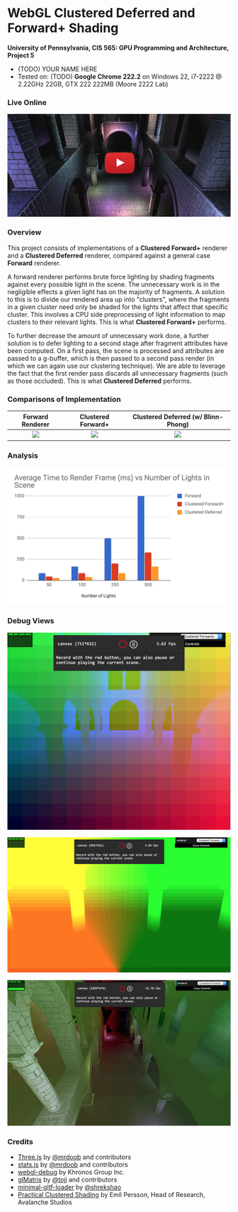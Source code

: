 WebGL Clustered Deferred and Forward+ Shading
======================

**University of Pennsylvania, CIS 565: GPU Programming and Architecture, Project 5**

* (TODO) YOUR NAME HERE
* Tested on: (TODO) **Google Chrome 222.2** on
  Windows 22, i7-2222 @ 2.22GHz 22GB, GTX 222 222MB (Moore 2222 Lab)

### Live Online

[![](img/thumb.jpg)](https://williamkho.github.io/Project5-WebGL-Clustered-Deferred-Forward-Plus/)

### Overview

This project consists of implementations of a **Clustered Forward+** renderer and a **Clustered Deferred** renderer, compared against a general case **Forward** renderer. 

A forward renderer performs brute force lighting by shading fragments against every possible light in the scene. The unnecessary work is in the negligible effects a given light has on the majority of fragments. A solution to this is to divide our rendered area up into "clusters", where the fragments in a given cluster need only be shaded for the lights that affect that specific cluster. This involves a CPU side preprocessing of light information to map clusters to their relevant lights. This is what **Clustered Forward+** performs.

To further decrease the amount of unnecessary work done, a further solution is to defer lighting to a second stage after fragment attributes have been computed. On a first pass, the scene is processed and attributes are passed to a g-buffer, which is then passed to a second pass render (in which we can again use our clustering technique). We are able to leverage the fact that the first render pass discards all unnecessary fragments (such as those occluded). This is what **Clustered Deferred** performs.

### Comparisons of Implementation

| Forward Renderer | Clustered Forward+ | Clustered Deferred  (w/ Blinn-Phong)|
|:----:|:----:|:----:|
| ![](img/forward.gif) | ![](img/clusteredforwardplus.gif) | ![](img/clustereddeferred.gif) |

### Analysis

![](img/chart1.png)



### Debug Views

![](img/clusterDebug01.png)

![](img/clusterDebug02.png)

![](img/clusterDebug03.png)


### Credits

* [Three.js](https://github.com/mrdoob/three.js) by [@mrdoob](https://github.com/mrdoob) and contributors
* [stats.js](https://github.com/mrdoob/stats.js) by [@mrdoob](https://github.com/mrdoob) and contributors
* [webgl-debug](https://github.com/KhronosGroup/WebGLDeveloperTools) by Khronos Group Inc.
* [glMatrix](https://github.com/toji/gl-matrix) by [@toji](https://github.com/toji) and contributors
* [minimal-gltf-loader](https://github.com/shrekshao/minimal-gltf-loader) by [@shrekshao](https://github.com/shrekshao)
* [Practical Clustered Shading](http://www.humus.name/Articles/PracticalClusteredShading.pdf) by Emil Persson, Head of Research, Avalanche Studios
